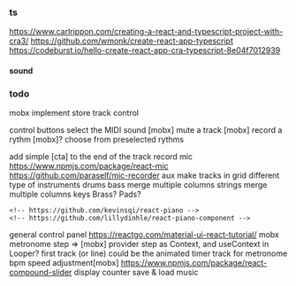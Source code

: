 ### ts
https://www.carlrippon.com/creating-a-react-and-typescript-project-with-cra3/
https://github.com/wmonk/create-react-app-typescript
https://codeburst.io/hello-create-react-app-cra-typescript-8e04f7012939

#### sound
<!-- https://surikov.github.io/midi-sounds-react/ -->
<!-- https://libraries.io/npm/react-looper/0.2.6 -->
<!-- https://github.com/mmckegg/loop-drop-app -->
<!-- https://thisdavej.com/node-js-playing-sounds-to-provide-notifications/ -->
<!-- https://libraries.io/npm/audio-loader -->


### todo
mobx
  implement store
track control
  <!-- control view with render props -->
  control buttons
    select the MIDI sound [mobx]
    mute a track [mobx]
    record a rythm [mobx]?
  choose from preselected rythms
  <!-- indicate name for related MIDI SOUNDS svg -->
  add simple [cta] to the end of the track
record
  mic
    https://www.npmjs.com/package/react-mic
    https://github.com/paraself/mic-recorder
    <!-- https://github.com/leon3s/node-mic-record -->
    <!-- https://www.npmjs.com/package/mic -->
  aux
make tracks in grid
  different type of instruments
    drums
    bass
      merge multiple columns
    strings
      merge multiple columns
    keys
    Brass?
    Pads?
  <!-- use piano keyboard -->
    <!-- https://github.com/kevinsqi/react-piano -->
    <!-- https://github.com/lillydinhle/react-piano-component -->
general control panel
  https://reactgo.com/material-ui-react-tutorial/
  mobx
  metronome
    step => [mobx]
    provider step as Context, and useContext in Looper?
    first track (or line) could be the animated timer track for metronome
    bpm speed adjustment[mobx]
      https://www.npmjs.com/package/react-compound-slider
      <!-- https://github.com/NerdWallet/nw-react-slider -->
    display counter
save & load music